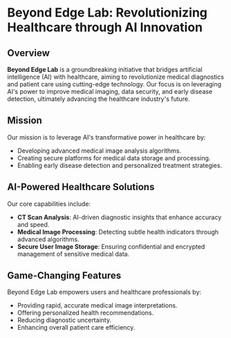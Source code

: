 # Beyond Edge Lab: Revolutionizing Healthcare through AI Innovation

## Overview
**Beyond Edge Lab** is a groundbreaking initiative that bridges artificial intelligence (AI) with healthcare, aiming to revolutionize medical diagnostics and patient care using cutting-edge technology. Our focus is on leveraging AI's power to improve medical imaging, data security, and early disease detection, ultimately advancing the healthcare industry's future.

## Mission
Our mission is to leverage AI's transformative power in healthcare by:

- Developing advanced medical image analysis algorithms.
- Creating secure platforms for medical data storage and processing.
- Enabling early disease detection and personalized treatment strategies.

## AI-Powered Healthcare Solutions
Our core capabilities include:

- **CT Scan Analysis**: AI-driven diagnostic insights that enhance accuracy and speed.
- **Medical Image Processing**: Detecting subtle health indicators through advanced algorithms.
- **Secure User Image Storage**: Ensuring confidential and encrypted management of sensitive medical data.

## Game-Changing Features
Beyond Edge Lab empowers users and healthcare professionals by:

- Providing rapid, accurate medical image interpretations.
- Offering personalized health recommendations.
- Reducing diagnostic uncertainty.
- Enhancing overall patient care efficiency.
